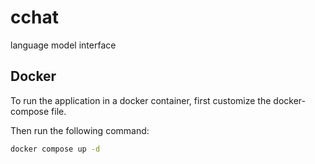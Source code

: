 # cchat
language model interface

## Docker
To run the application in a docker container, first customize the docker-compose file.

Then run the following command:
```bash
docker compose up -d
```
